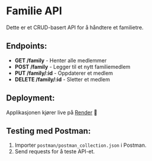 # Familie API

Dette er et CRUD-basert API for å håndtere et familietre.

## Endpoints:
- **GET /family** - Henter alle medlemmer
- **POST /family** - Legger til et nytt familiemedlem
- **PUT /family/:id** - Oppdaterer et medlem
- **DELETE /family/:id** - Sletter et medlem

##  Deployment:
Applikasjonen kjører live på [Render](http://localhost:3000/family) 🎉

##  Testing med Postman:
1. Importer `postman/postman_collection.json` i Postman.
2. Send requests for å teste API-et.
